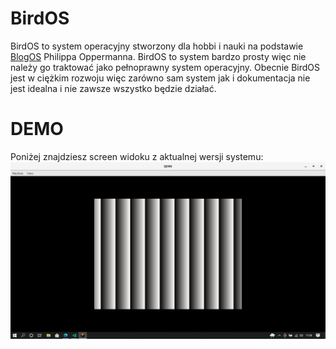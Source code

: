 # BirdOS
BirdOS  to system operacyjny stworzony dla hobbi i nauki na podstawie [BlogOS](https://github.com/phil-opp/blog_os) Philippa Oppermanna. BirdOS to system bardzo prosty więc nie należy go traktować jako pełnoprawny system operacyjny. Obecnie BirdOS jest w ciężkim rozwoju więc zarówno sam system jak i dokumentacja nie jest idealna i nie zawsze wszystko będzie działać.

# DEMO
Poniżej znajdziesz screen widoku z aktualnej wersji systemu:
![DEMO SCREEN](../demo/DEMO.png)